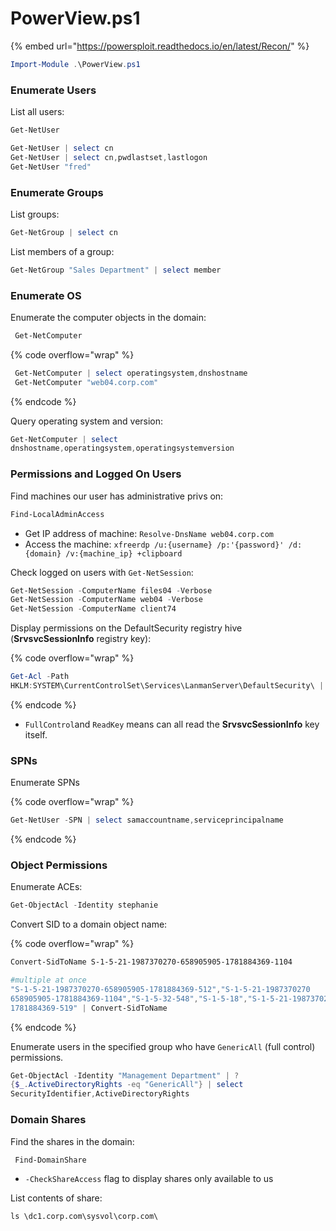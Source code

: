 # PowerView.ps1

{% embed url="https://powersploit.readthedocs.io/en/latest/Recon/" %}

```powershell
Import-Module .\PowerView.ps1
```

### Enumerate Users

List all users:

```powershell
Get-NetUser
```

```powershell
Get-NetUser | select cn
Get-NetUser | select cn,pwdlastset,lastlogon
Get-NetUser "fred"
```

### Enumerate Groups

List groups:

```powershell
Get-NetGroup | select cn
```

List members of a group:

```powershell
Get-NetGroup "Sales Department" | select member
```

### Enumerate OS

Enumerate the computer objects in the&#x20;domain:

```powershell
 Get-NetComputer 
```

{% code overflow="wrap" %}
```powershell
 Get-NetComputer | select operatingsystem,dnshostname
 Get-NetComputer "web04.corp.com"
```
{% endcode %}

Query operating system and version:

```powershell
Get-NetComputer | select 
dnshostname,operatingsystem,operatingsystemversion
```

### Permissions and Logged On Users

Find machines our user has administrative privs on:

```powershell
Find-LocalAdminAccess
```

* Get IP address of machine: `Resolve-DnsName web04.corp.com`&#x20;
* Access the machine: `xfreerdp /u:{username} /p:'{password}' /d:{domain} /v:{machine_ip} +clipboard`

Check logged on users with `Get-NetSession`:

```powershell
Get-NetSession -ComputerName files04 -Verbose
Get-NetSession -ComputerName web04 -Verbose
Get-NetSession -ComputerName client74
```

Display permissions on the DefaultSecurity registry hive (**SrvsvcSessionInfo** registry key):

{% code overflow="wrap" %}
```powershell
Get-Acl -Path 
HKLM:SYSTEM\CurrentControlSet\Services\LanmanServer\DefaultSecurity\ | fl 
```
{% endcode %}

* `FullControl`and `ReadKey` means can all read the **SrvsvcSessionInfo** key itself.

### SPNs

Enumerate SPNs

{% code overflow="wrap" %}
```powershell
Get-NetUser -SPN | select samaccountname,serviceprincipalname
```
{% endcode %}

### Object Permissions

Enumerate ACEs:

```powershell
Get-ObjectAcl -Identity stephanie
```

Convert SID to a domain object name:

{% code overflow="wrap" %}
```powershell
Convert-SidToName S-1-5-21-1987370270-658905905-1781884369-1104

#multiple at once
"S-1-5-21-1987370270-658905905-1781884369-512","S-1-5-21-1987370270
658905905-1781884369-1104","S-1-5-32-548","S-1-5-18","S-1-5-21-1987370270-658905905
1781884369-519" | Convert-SidToName 
```
{% endcode %}

Enumerate users in the specified group who have `GenericAll` (full control) permissions.

```powershell
Get-ObjectAcl -Identity "Management Department" | ? 
{$_.ActiveDirectoryRights -eq "GenericAll"} | select 
SecurityIdentifier,ActiveDirectoryRights
```

### Domain Shares

Find the shares in the domain:

```powershell
 Find-DomainShare
```

* `-CheckShareAccess` flag to display shares only available to us

List contents of share:

```
ls \dc1.corp.com\sysvol\corp.com\
```



